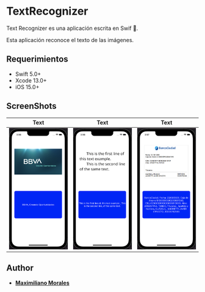 # TextRecognizer

Text Recognizer es una aplicación escrita en Swif 🚀.

Esta aplicación reconoce el texto de las imágenes.

## Requerimientos

- Swift 5.0+
- Xcode 13.0+
- iOS 15.0+ 


## ScreenShots 

| Text | Text | Text |
| :-: | :-: | :-: |
| <img src="Assets/imagen1.png"/> | <img src="Assets/imagen2.png"/> | <img src="Assets/imagen3.png"/> | 

  
## Author

* [**Maximiliano Morales**](https://github.com/maximorales90)

